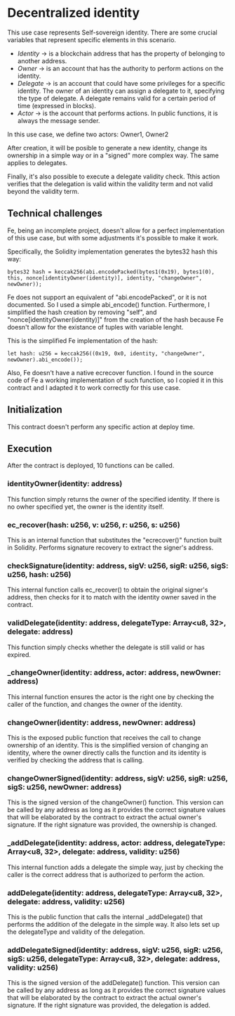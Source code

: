 # Decentralized identity

This use case represents Self-sovereign identity.
There are some crucial variables that represent specific elements in this scenario.

- *Identity* -> is a blockchain address that has the property of belonging to another address.
- *Owner* -> is an account that has the authority to perform actions on the identity.
- *Delegate* -> is an account that could have some privileges for a specific identity. The owner of an identity can assign a delegate to it, specifying the type of delegate. A delegate remains valid for a certain period of time (expressed in blocks).
- *Actor* -> is the account that performs actions. In public functions, it is always the message sender.

In this use case, we define two actors: Owner1, Owner2

After creation, it will be posible to generate a new identity, change its ownership in a simple way or in a "signed" more complex way.
The same applies to delegates.

Finally, it's also possible to execute a delegate validity check.
Tthis action verifies that the delegation is valid within the validity term and not valid beyond the validity term.

## Technical challenges

Fe, being an incomplete project, doesn't allow for a perfect implementation of this use case, but with some adjustments it's possible to make it work.

Specifically, the Solidity implementation generates the bytes32 hash this way:

```
bytes32 hash = keccak256(abi.encodePacked(bytes1(0x19), bytes1(0), this, nonce[identityOwner(identity)], identity, "changeOwner", newOwner));
```

Fe does not support an equivalent of "abi.encodePacked", or it is not documented. So I used a simple abi_encode() function. Furthermore, I simplified the hash creation by removing "self", and "nonce[identityOwner(identity)]" from the creation of the hash because Fe doesn't allow for the existance of tuples with variable lenght.

This is the simplified Fe implementation of the hash:

```
let hash: u256 = keccak256((0x19, 0x0, identity, "changeOwner", newOwner).abi_encode());

```

Also, Fe doesn't have a native ecrecover function. I found in the source code of Fe a working implementation of such function, so I copied it in this contract and I adapted it to work correctly for this use case.

## Initialization

This contract doesn't perform any specific action at deploy time.

## Execution

After the contract is deployed, 10 functions can be called.

### identityOwner(identity: address)

This function simply returns the owner of the specified identity. If there is no owher specified yet, the owner is the identity itself.

### ec_recover(hash: u256, v: u256, r: u256, s: u256)

This is an internal function that substitutes the "ecrecover()" function built in Solidity.
Performs  signature recovery to extract the signer's address.

### checkSignature(identity: address, sigV: u256, sigR: u256, sigS: u256, hash: u256)

This internal function calls ec_recover() to obtain the original signer's address, then checks for it to match with the identity owner saved in the contract.

### validDelegate(identity: address, delegateType: Array<u8, 32>, delegate: address)

This function simply checks whether the delegate is still valid or has expired.

### _changeOwner(identity: address, actor: address, newOwner: address)

This internal function ensures the actor is the right one by checking the caller of the function, and changes the owner of the identity.

### changeOwner(identity: address, newOwner: address)

This is the exposed public function that receives the call to change ownership of an identity. This is the simplified version of changing an identity, where the owner directly calls the function and its identity is verified by checking the address that is calling.

### changeOwnerSigned(identity: address, sigV: u256, sigR: u256, sigS: u256, newOwner: address)

This is the signed version of the changeOwner() function. This version can be called by any address as long as it provides the correct signature values that will be elaborated by the contract to extract the actual owner's signature. If the right signature was provided, the ownership is changed.

### _addDelegate(identity: address, actor: address, delegateType: Array<u8, 32>, delegate: address, validity: u256)

This internal function adds a delegate the simple way, just by checking the caller is the correct address that is authorized to perform the action.

### addDelegate(identity: address, delegateType: Array<u8, 32>, delegate: address, validity: u256)

This is the public function that calls the internal _addDelegate() that performs the addition of the delegate in the simple way. It also lets set up the delegateType and validity of the delegation.

### addDelegateSigned(identity: address, sigV: u256, sigR: u256, sigS: u256, delegateType: Array<u8, 32>, delegate: address, validity: u256)

This is the signed version of the addDelegate() function. This version can be called by any address as long as it provides the correct signature values that will be elaborated by the contract to extract the actual owner's signature. If the right signature was provided, the delegation is added.
